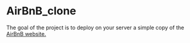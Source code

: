# AirBnB_clone
The goal of the project is to deploy on your server a simple copy of the [AirBnB website.](https://fr.airbnb.com/?_set_bev_on_new_domain=1701717080_NzhiOWRkNmRjODFh)
